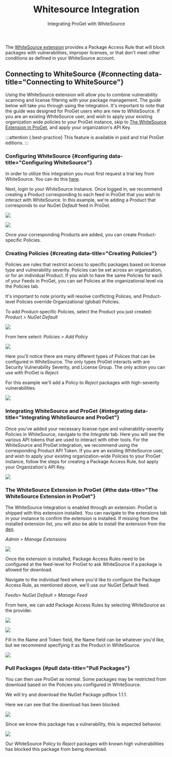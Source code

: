 ﻿---
title: Whitesource Integration
subtitle: Integrating ProGet with WhiteSource
sequence: 300
keywords: proget, vulnerabilities, license filtering
---

The [WhiteSource extension](/den/proget/whitesource) provides a Package Access Rule that will block packages with vulnerabilities, improper licenses, or that don't meet other conditions as defined in your WhiteSource account.

## Connecting to WhiteSource {#connecting data-title="Connecting to WhiteSource"}

Using the WhiteSource extension will allow you to combine vulnerability scanning and license filtering with your package management. The guide below will take you through using the integration. It's important to note that the guide was designed for ProGet users who are new to WhiteSource. If you are an existing WhiteSource user, and wish to apply your existing organization wide policies to your ProGet instance, skip to [The WhiteSource Extension in ProGet](#whitesource-in-proget), and apply your organization's API Key.

:::attention {.best-practice}
This feature is available in paid and trial ProGet editions.
:::

### Configuring WhiteSource {#configuring data-title="Configuring WhiteSource"}

In order to utilize this integration you must first request a trial key from WhiteSource. You can do this [here](https://www.whitesourcesoftware.com/trial3/).

Next, login to your WhiteSource instance. Once logged in, we recommend creating a Product corresponding to each feed in ProGet that you wish to interact with WhiteSource. In this example, we're adding a Product that corresponds to our NuGet *Default* feed in ProGet.

![](/resources/documentation/proget/whitesource/nuget-default.png)

![](/resources/documentation/proget/whitesource/create-new-product.png)

Once your corresponding Products are added, you can create Product-specific Policies.

### Creating Policies {#creating data-title="Creating Policies"}

Policies are rules that restrict access to specific packages based on license type and vulnerability severity. Policies can be set across an organization, or for an individual Product. If you wish to have the same Policies for each of your Feeds in ProGet, you can set Policies at the organizational level via the Policies tab.

It's important to note priority will resolve conflicting Polices, and Product-level Policies override Organizational (global) Policies.

To add Product-specific Policies, select the Product you just created: *Product > NuGet Default*

![](/resources/documentation/proget/whitesource/product-specific.png)

From here select: *Policies > Add Policy*

![](/resources/documentation/proget/whitesource/add-policy.png)

Here you'll notice there are many different types of Polices that can be configured in WhiteSource. The only types ProGet interacts with are Security Vulnerability Severity, and License Group. The only action you can use with ProGet is *Reject*.

For this example we'll add a Policy to *Reject* packages with high-severity vulnerabilities.

![](/resources/documentation/proget/whitesource/vulnerability-severity.png)

### Integrating WhiteSource and ProGet {#integrating data-title="Integrating WhiteSource and ProGet"}

Once you've added your necessary license-type and vulnerability-severity Policies in WhiteSource, navigate to the *Integrate* tab. Here you will see the various API tokens that are used to interact with other tools. For the WhiteSource and ProGet integration, we recommend using the corresponding Product API Token. If you are an existing WhiteSource user, and wish to apply your existing organization-wide Policies to your ProGet instance, follow the steps for creating a Package Access Rule, but apply your Organization's API Key.

![](/resources/documentation/proget/whitesource/product-tokens.png)

### The WhiteSource Extension in ProGet {#the data-title="The WhiteSource Extension in ProGet"}

The WhiteSource Integration is enabled through an extension. ProGet is shipped with this extension installed. You can navigate to the extensions tab in your instance to confirm the extension is installed. If missing from the installed extension list, you will also be able to install the extension from the [den](/den/all-items).

*Admin > Manage Extensions*

![](/resources/documentation/proget/whitesource/manage-extensions.png)

Once the extension is installed, Package Access Rules need to be configured at the feed-level for ProGet to ask WhiteSource if a package is allowed for download.

Navigate to the individual feed where you'd like to configure the Package Access Rule, as mentioned above, we'll use our NuGet Default feed.

*Feeds> NuGet Default > Manage Feed*

From here, we can add Package Access Rules by selecting WhiteSource as the provider.

![](/resources/documentation/proget/whitesource/package-access-rules.png)

![](/resources/documentation/proget/whitesource/create-package-access-rule.png)

Fill in the Name and Token field, the Name field can be whatever you'd like, but we recommend specifying it as the Product in WhiteSource.

![](/resources/documentation/proget/whitesource/configure-package-access-rule.png)

### Pull Packages {#pull data-title="Pull Packages"}

You can then use ProGet as normal. Some packages may be restricted from download based on the Policies you configured in WhiteSource.

We will try and download the NuGet Package pdfbox 1.1.1.

Here we can see that the download has been blocked.

![](/resources/documentation/proget/whitesource/download-blocked.png)

Since we know this package has a vulnerability, this is expected behavior.

![](/resources/documentation/proget/whitesource/high-vulnerability.png)

Our WhiteSource Policy to *Reject* packages with known high vulnerabilities has blocked this package from being download.
